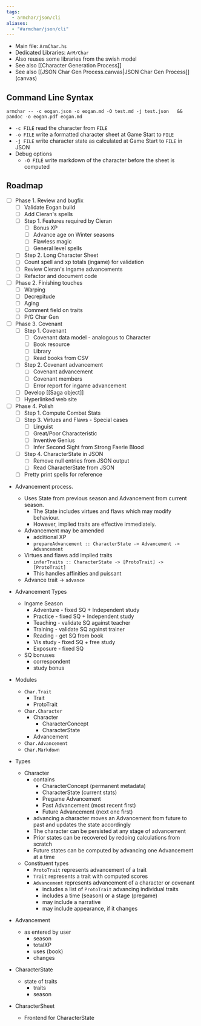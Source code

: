 ```yaml
---
tags:
  - armchar/json/cli
aliases:
  - "#armchar/json/cli"
---
```

+ Main file: `ArmChar.hs`
+ Dedicated Libraries: `ArM/Char`
+ Also reuses some libraries from the swish model
+ See also [[Character Generation Process]]
+ See also [[JSON Char Gen Process.canvas|JSON Char Gen Process]] (canvas)

## Command Line Syntax

```
armchar -- -c eogan.json -o eogan.md -O test.md -j test.json   && pandoc -o eogan.pdf eogan.md  
```

+ `-c FILE` read the character from `FILE`
+ `-o FILE` write a formatted character sheet at Game Start to `FILE`
+ `-j FILE` write character state as calculated at Game Start to `FILE` in JSON
+ Debug options
	+ `-O FILE` write markdown of the character before the sheet is computed

## Roadmap

+ [ ] Phase 1. Review and bugfix
	+ [ ] Validate Eogan build
	+ [ ] Add Cieran's spells
	+ [ ] Step 1. Features required by Cieran
		+ [ ] Bonus XP
		+ [ ] Advance age on Winter seasons
		+ [ ] Flawless magic
		+ [ ] General level spells
	+ [ ] Step 2.  Long Character Sheet
	+ [ ] Count spell and xp totals (ingame) for validation
	+ [ ] Review Cieran's ingame advancements
	+ [ ] Refactor and document code
+ [ ] Phase 2.  Finishing touches
	+ [ ] Warping
	+ [ ] Decrepitude
	+ [ ] Aging
	+ [ ] Comment field on traits
	+ [ ]  P/G Char Gen
+ [ ] Phase 3. Covenant
	+ [ ] Step 1. Covenant
		+ [ ] Covenant data model - analogous to Character
		+ [ ] Book resource
		+ [ ] Library
		+ [ ] Read books from CSV
	+ [ ] Step 2. Covenant advancement
		+ [ ] Covenant advancement
		+ [ ] Covenant members
		+ [ ] Error report for ingame advancement
	+ [ ] Develop [[Saga object]]
	+ [ ] Hyperlinked web site
+ [ ] Phase 4. Polish
	+ [ ] Step 1. Compute Combat Stats
	+ [ ] Step 3. Virtues and Flaws - Special cases
		+ [ ] Linguist
		+ [ ] Great/Poor Characteristic
		+ [ ] Inventive Genius
		+ [ ] Infer Second Sight from Strong Faerie Blood
	+ [ ] Step 4.  CharacterState in JSON
		+ [ ] Remove null entries from JSON output
		+ [ ] Read CharacterState from JSON
	+ [ ] Pretty print spells for reference

+ Advancement process.
    + Uses State from previous season and Advancement from current season.
        + The State includes virtues and flaws which may modify behaviour.
        + However, implied traits are effective immediately.
    + Advancement may be amended
        + additional XP
        + `prepareAdvancement :: CharacterState -> Advancement -> Advancement`
    + Virtues and flaws add implied traits
        + `inferTraits :: CharacterState -> [ProtoTrait] -> [ProtoTrait]`
        + This handles affinities and puissant
    + Advance trait $\to$  `advance`
+ Advancement Types
	+ Ingame Season
		+ Adventure - fixed SQ + Independent study
		+ Practice - fixed SQ + Independent study
		+ Teaching - validate SQ against teacher
		+ Training - validate SQ against trainer
		+ Reading - get SQ from book
		+ Vis study - fixed SQ + free study
		+ Exposure - fixed SQ
	+ SQ bonuses
		+ correspondent
		+ study bonus
	 
       
+ Modules
	+ `Char.Trait`
		+ Trait
		+ ProtoTrait
	+ `Char.Character`
		+ Character
			+ CharacterConcept
			+ CharacterState
		+ Advancement
	+ `Char.Advancement`
	+ `Char.Markdown`
+ Types
	+ Character
		+ contains
			+ CharacterConcept (permanent metadata)
			+ CharacterState (current stats)
			+ Pregame Advancement
			+ Past Advancement (most recent first)
			+ Future Advancement (next one first)
		+ advancing a character moves an Advancement from future to past and updates the state accordingly
		+ The character can be persisted at any stage of advancement
		+ Prior states can be recovered by redoing calculations from scratch
		+ Future states can be computed by advancing one Advancement at a time
	+ Constituent types
		+ `ProtoTrait` represents advancement of a trait
		+ `Trait` represents a trait with computed scores
		+ `Advancement` represents advancement of a character or covenant
			+ includes a list of `ProtoTrait` advancing individual traits
			+ includes a time (season) or a stage (pregame)
			+ may include a narrative
			+ may include appearance, if it changes
+ Advancement
	+ as entered by user
		+ season 
		+ totalXP
		+ uses (book)
		+ changes 
+ CharacterState
	+ state of traits
		+ traits
		+ season
+ CharacterSheet
	+ Frontend for CharacterState
